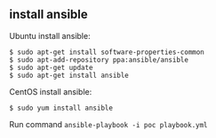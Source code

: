 ## install ansible 

Ubuntu install ansible:

~~~~~~
$ sudo apt-get install software-properties-common
$ sudo apt-add-repository ppa:ansible/ansible
$ sudo apt-get update
$ sudo apt-get install ansible
~~~~~~

CentOS install ansible: 

~~~~~~
$ sudo yum install ansible
~~~~~~

Run command `ansible-playbook -i poc playbook.yml`
